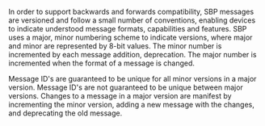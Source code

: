 In order to support backwards and forwards compatibility, SBP messages
are versioned and follow a small number of conventions, enabling
devices to indicate understood message formats, capabilities and
features. SBP uses a major, minor numbering scheme to indicate
versions, where major and minor are represented by 8-bit values. The
minor number is incremented by each message addition, deprecation. The
major number is incremented when the format of a message is
changed.

Message ID's are guaranteed to be unique for all minor versions in a
major version. Message ID's are not guaranteed to be unique between
major versions. Changes to a message in a major version are manifest
by incrementing the minor version, adding a new message with the
changes, and deprecating the old message.
